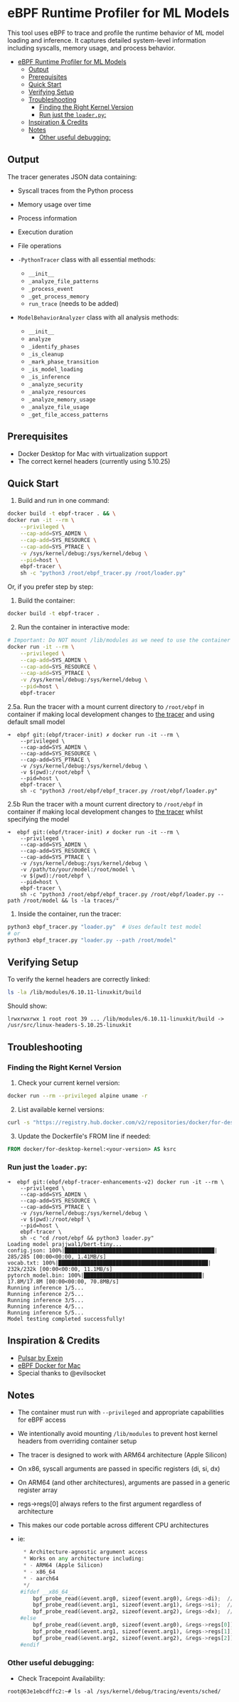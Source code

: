 # eBPF Runtime Profiler for ML Models

This tool uses eBPF to trace and profile the runtime behavior of ML model loading and inference. It captures detailed system-level information including syscalls, memory usage, and process behavior.

- [eBPF Runtime Profiler for ML Models](#ebpf-runtime-profiler-for-ml-models)
  - [Output](#output)
  - [Prerequisites](#prerequisites)
  - [Quick Start](#quick-start)
  - [Verifying Setup](#verifying-setup)
  - [Troubleshooting](#troubleshooting)
    - [Finding the Right Kernel Version](#finding-the-right-kernel-version)
    - [Run just the `loader.py`:](#run-just-the-loaderpy)
  - [Inspiration \& Credits](#inspiration--credits)
  - [Notes](#notes)
    - [Other useful debugging:](#other-useful-debugging)

## Output

The tracer generates JSON data containing:
- Syscall traces from the Python process
- Memory usage over time
- Process information
- Execution duration
- File operations

- `-PythonTracer` class with all essential methods:
    - `__init__`
    - `_analyze_file_patterns`
    - `_process_event`
    - `_get_process_memory`
    - `run_trace` (needs to be added)
- `ModelBehaviorAnalyzer` class with all analysis methods:
    - `__init__`
    - `analyze`
    - `_identify_phases`
    - `_is_cleanup`
    - `_mark_phase_transition`
    - `_is_model_loading`
    - `_is_inference`
    - `_analyze_security`
    - `_analyze_resources`
    - `_analyze_memory_usage`
    - `_analyze_file_usage`
    - `_get_file_access_patterns`

## Prerequisites

- Docker Desktop for Mac with virtualization support
- The correct kernel headers (currently using 5.10.25)

## Quick Start

1. Build and run in one command:
```bash
docker build -t ebpf-tracer . && \
docker run -it --rm \
    --privileged \
    --cap-add=SYS_ADMIN \
    --cap-add=SYS_RESOURCE \
    --cap-add=SYS_PTRACE \
    -v /sys/kernel/debug:/sys/kernel/debug \
    --pid=host \
    ebpf-tracer \
    sh -c "python3 /root/ebpf_tracer.py /root/loader.py"
```

Or, if you prefer step by step:

1. Build the container:
```bash
docker build -t ebpf-tracer .
```

2. Run the container in interactive mode:
```bash
# Important: Do NOT mount /lib/modules as we need to use the container's kernel headers
docker run -it --rm \
    --privileged \
    --cap-add=SYS_ADMIN \
    --cap-add=SYS_RESOURCE \
    --cap-add=SYS_PTRACE \
    -v /sys/kernel/debug:/sys/kernel/debug \
    --pid=host \
    ebpf-tracer
```

2.5a. Run the tracer with a mount current directory to `/root/ebpf` in container if making local development changes to [the tracer](./ebpf_tracer.py) and using default small model

```shell
➜  ebpf git:(ebpf/tracer-init) ✗ docker run -it --rm \
    --privileged \
    --cap-add=SYS_ADMIN \
    --cap-add=SYS_RESOURCE \
    --cap-add=SYS_PTRACE \
    -v /sys/kernel/debug:/sys/kernel/debug \
    -v $(pwd):/root/ebpf \
    --pid=host \
    ebpf-tracer \
    sh -c "python3 /root/ebpf/ebpf_tracer.py /root/ebpf/loader.py"
```

2.5b Run the tracer with a mount current directory to `/root/ebpf` in container if making local development changes to [the tracer](./ebpf_tracer.py) whilst specifying the model

```shell
➜  ebpf git:(ebpf/tracer-init) ✗ docker run -it --rm \
    --privileged \
    --cap-add=SYS_ADMIN \
    --cap-add=SYS_RESOURCE \
    --cap-add=SYS_PTRACE \
    -v /sys/kernel/debug:/sys/kernel/debug \
    -v /path/to/your/model:/root/model \
    -v $(pwd):/root/ebpf \
    --pid=host \
    ebpf-tracer \
    sh -c "python3 /root/ebpf/ebpf_tracer.py /root/ebpf/loader.py --path /root/model && ls -la traces/"
```

1. Inside the container, run the tracer:
```bash
python3 ebpf_tracer.py "loader.py"  # Uses default test model
# or
python3 ebpf_tracer.py "loader.py --path /root/model"
```

## Verifying Setup

To verify the kernel headers are correctly linked:
```bash
ls -la /lib/modules/6.10.11-linuxkit/build
```

Should show:
```
lrwxrwxrwx 1 root root 39 ... /lib/modules/6.10.11-linuxkit/build -> /usr/src/linux-headers-5.10.25-linuxkit
```

## Troubleshooting

### Finding the Right Kernel Version

1. Check your current kernel version:
```bash
docker run --rm --privileged alpine uname -r
```

2. List available kernel versions:
```bash
curl -s "https://registry.hub.docker.com/v2/repositories/docker/for-desktop-kernel/tags/?page_size=100" | jq -r '.results[].name'
```

3. Update the Dockerfile's FROM line if needed:
```dockerfile
FROM docker/for-desktop-kernel:<your-version> AS ksrc
```

### Run just the `loader.py`:

```shell
➜  ebpf git:(ebpf/ebpf-tracer-enhancements-v2) docker run -it --rm \
    --privileged \
    --cap-add=SYS_ADMIN \
    --cap-add=SYS_RESOURCE \
    --cap-add=SYS_PTRACE \
    -v /sys/kernel/debug:/sys/kernel/debug \
    -v $(pwd):/root/ebpf \
    --pid=host \
    ebpf-tracer \
    sh -c "cd /root/ebpf && python3 loader.py"
Loading model prajjwal1/bert-tiny...
config.json: 100%|███████████████████████████████████████████████| 285/285 [00:00<00:00, 1.41MB/s]
vocab.txt: 100%|███████████████████████████████████████████████| 232k/232k [00:00<00:00, 11.1MB/s]
pytorch_model.bin: 100%|█████████████████████████████████████| 17.8M/17.8M [00:00<00:00, 70.8MB/s]
Running inference 1/5...
Running inference 2/5...
Running inference 3/5...
Running inference 4/5...
Running inference 5/5...
Model testing completed successfully!
```

## Inspiration & Credits

- [Pulsar by Exein](https://github.com/exein-io/pulsar)
- [eBPF Docker for Mac](https://github.com/singe/ebpf-docker-for-mac)
- Special thanks to @evilsocket

## Notes

- The container must run with `--privileged` and appropriate capabilities for eBPF access
- We intentionally avoid mounting `/lib/modules` to prevent host kernel headers from overriding container setup
- The tracer is designed to work with ARM64 architecture (Apple Silicon)

- On x86, syscall arguments are passed in specific registers (di, si, dx)
- On ARM64 (and other architectures), arguments are passed in a generic register array
- regs->regs[0] always refers to the first argument regardless of architecture
- This makes our code portable across different CPU architectures
- ie:

```python
     * Architecture-agnostic argument access
     * Works on any architecture including:
     * - ARM64 (Apple Silicon)
     * - x86_64
     * - aarch64
     */
    #ifdef __x86_64__
        bpf_probe_read(&event.arg0, sizeof(event.arg0), &regs->di);  // di register
        bpf_probe_read(&event.arg1, sizeof(event.arg1), &regs->si);  // si register
        bpf_probe_read(&event.arg2, sizeof(event.arg2), &regs->dx);  // dx register
    #else
        bpf_probe_read(&event.arg0, sizeof(event.arg0), &regs->regs[0]);  // First argument
        bpf_probe_read(&event.arg1, sizeof(event.arg1), &regs->regs[1]);  // Second argument
        bpf_probe_read(&event.arg2, sizeof(event.arg2), &regs->regs[2]);  // Third argument
    #endif
```

### Other useful debugging:

- Check Tracepoint Availability:

`root@63e1ebcdffc2:~# ls -al /sys/kernel/debug/tracing/events/sched/ `

<!-- ARCHIVE
```shell
# Create VM if you haven't already
multipass launch --name ebpf-dev --memory 4G --disk 10G

# Mount your project directory - since this is a private repo
# When you mount a local directory to Multipass, it creates a bidirectional sync. Changes made on either the host or guest will be reflected in both places immediately.
multipass mount ~/git/dyana ebpf-dev:/home/ubuntu/project

# Shell into VM
multipass shell ebpf-dev

# Inside VM, install dependencies
sudo apt-get update
sudo apt-get install -y docker.io
sudo apt-get install -y python3-bpfcc bpfcc-tools linux-headers-$(uname -r)

# Log out and back in for group changes to take effect
exit
multipass shell ebpf-dev

# Navigate to your mounted project directory
cd /project/ebpf-repo

..

ubuntu@ebpf-dev:~$ cd project/ebpf/
ubuntu@ebpf-dev:~/project/ebpf$ ls -al
total 44
drwxr-xr-x 1 ubuntu ubuntu  288 Nov  6 12:52 .
drwxr-xr-x 1 ubuntu ubuntu  320 Nov  6 09:08 ..
-rw-r--r-- 1 ubuntu ubuntu 1292 Nov  6 12:58 Dockerfile
-rw-r--r-- 1 ubuntu ubuntu 1201 Nov  6 12:58 README.md
-rw-r--r-- 1 ubuntu ubuntu  455 Nov  6 12:52 build.sh
-rwxr-xr-x 1 ubuntu ubuntu 9097 Nov  6 12:04 ebpf_tracer.py
-rw-r--r-- 1 ubuntu ubuntu  935 Nov  6 09:08 loader.py
-rw-r--r-- 1 ubuntu ubuntu  111 Nov  6 10:11 requirements.txt
-rw-r--r-- 1 ubuntu ubuntu  520 Nov  6 08:57 test_model.py

# Add your user to the docker group to run docker without sudo
sudo usermod -aG docker ubuntu

# Build the Docker image
docker build -t ebpf-model-tracer .

# Run the container with all necessary privileges and kernel headers
# When running the container, make sure to mount the debugfs and tracefs:
sudo docker run --privileged \
    --cap-add=SYS_ADMIN \
    --cap-add=SYS_RESOURCE \
    --cap-add=SYS_PTRACE \
    -v /lib/modules:/lib/modules:ro \
    -v /usr/src:/usr/src:ro \
    -v /sys/kernel/debug:/sys/kernel/debug:rw \
    -v /sys/kernel/tracing:/sys/kernel/tracing:rw \
    -v $(pwd):/app/mount \
    -v /usr/include:/usr/include:ro \
    --pid=host \
    ebpf-model-tracer mount/loader.py
```

If you want to test without Docker first:

```shell
# Install dependencies directly on the VM
sudo apt-get update
sudo apt-get install -y \
    python3 \
    python3-dev \
    python3-pip \
    bpfcc-tools \
    python3-bpfcc \
    libbpfcc \
    libbpfcc-dev \
    linux-headers-generic

# Install Python dependencies
pip3 install -r requirements.txt

# Run the tracer directly
sudo python3 ebpf_tracer.py loader.py
```
-->
